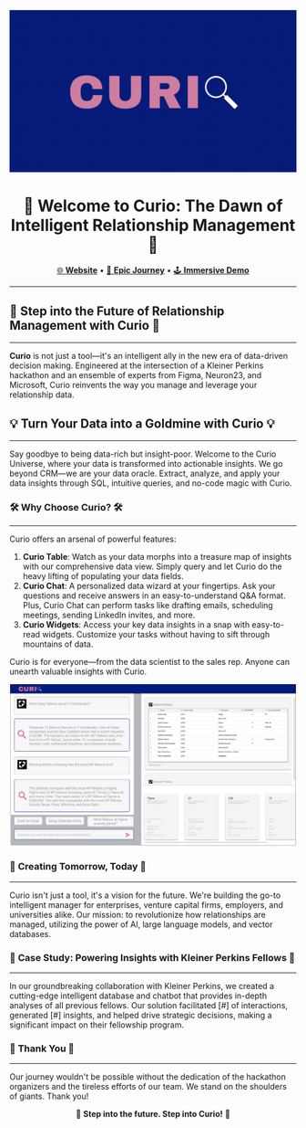 <div align="center">

![Curio](https://github.com/Curio-IRM/.github/blob/main/profile/curio.png)

# 🚀 **Welcome to Curio: The Dawn of Intelligent Relationship Management** 🚀

</div>

<div align="center">

[🌐 **Website**](https://kp-fellows-documents.vercel.app/) • [🎥 **Epic Journey**](https://www.loom.com/share/7b8b3d11cb074de28de8418348f4c0ac) • [🕹️ **Immersive Demo**](https://www.loom.com/share/143ed397944945c38f69a1a741475d41?sid=a27b6242-2793-45e4-9b8a-a6422e8bbc8a)

</div>

---

## 🎯 **Step into the Future of Relationship Management with Curio** 🎯
---
**Curio** is not just a tool—it's an intelligent ally in the new era of data-driven decision making. Engineered at the intersection of a Kleiner Perkins hackathon and an ensemble of experts from Figma, Neuron23, and Microsoft, Curio reinvents the way you manage and leverage your relationship data.

## 💡 **Turn Your Data into a Goldmine with Curio** 💡
---
Say goodbye to being data-rich but insight-poor. Welcome to the Curio Universe, where your data is transformed into actionable insights. We go beyond CRM—we are your data oracle. Extract, analyze, and apply your data insights through SQL, intuitive queries, and no-code magic with Curio.

### 🛠️ **Why Choose Curio?** 🛠️
---
Curio offers an arsenal of powerful features:

1. **Curio Table**: Watch as your data morphs into a treasure map of insights with our comprehensive data view. Simply query and let Curio do the heavy lifting of populating your data fields.
2. **Curio Chat**: A personalized data wizard at your fingertips. Ask your questions and receive answers in an easy-to-understand Q&A format. Plus, Curio Chat can perform tasks like drafting emails, scheduling meetings, sending LinkedIn invites, and more.
3. **Curio Widgets**: Access your key data insights in a snap with easy-to-read widgets. Customize your tasks without having to sift through mountains of data.

Curio is for everyone—from the data scientist to the sales rep. Anyone can unearth valuable insights with Curio.

<div align="center">

![Curio Vision](https://github.com/Curio-IRM/.github/blob/main/profile/mockup.png)

</div>

### 🚀 **Creating Tomorrow, Today** 🚀
---
Curio isn't just a tool, it's a vision for the future. We're building the go-to intelligent manager for enterprises, venture capital firms, employers, and universities alike. Our mission: to revolutionize how relationships are managed, utilizing the power of AI, large language models, and vector databases.

### 💞 **Case Study: Powering Insights with Kleiner Perkins Fellows** 💞
---
In our groundbreaking collaboration with Kleiner Perkins, we created a cutting-edge intelligent database and chatbot that provides in-depth analyses of all previous fellows. Our solution facilitated [#] of interactions, generated [#] insights, and helped drive strategic decisions, making a significant impact on their fellowship program.

### 🙏 **Thank You** 🙏
---
Our journey wouldn't be possible without the dedication of the hackathon organizers and the tireless efforts of our team. We stand on the shoulders of giants. Thank you!

<div align="center">

🎉 **Step into the future. Step into Curio!** 🎉

</div>
